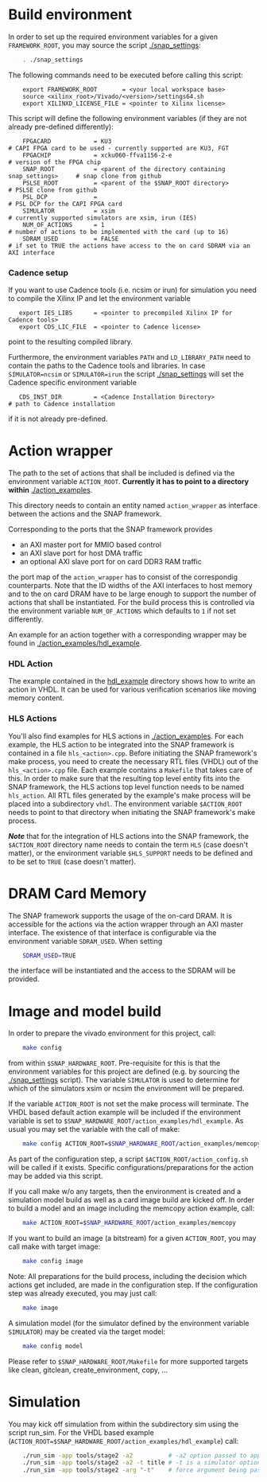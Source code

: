 # Build environment

In order to set up the required environment variables for a given `FRAMEWORK_ROOT`, you may source the script [./snap_settings](./snap_settings):

```bash
    . ./snap_settings
```

The following commands need to be executed before calling this script:

```
    export FRAMEWORK_ROOT       = <your local workspace base>
    source <xilinx_root>/Vivado/<version>/settings64.sh
    export XILINXD_LICENSE_FILE = <pointer to Xilinx license>
```

This script will define the following environment variables (if they are not already pre-defined
differently):

```
    FPGACARD            = KU3                                                    # CAPI FPGA card to be used - currently supported are KU3, FGT
    FPGACHIP            = xcku060-ffva1156-2-e                                   # version of the FPGA chip
    SNAP_ROOT           = <parent of the directory containing snap_settings>     # snap clone from github
    PSLSE_ROOT          = <parent of the $SNAP_ROOT directory>                   # PSLSE clone from github
    PSL_DCP             =                                                        # PSL DCP for the CAPI FPGA card
    SIMULATOR           = xsim                                                   # currently supported simulators are xsim, irun (IES)
    NUM_OF_ACTIONS      = 1                                                      # number of actions to be implemented with the card (up to 16)
    SDRAM_USED          = FALSE                                                  # if set to TRUE the actions have access to the on card SDRAM via an AXI interface
```

### Cadence setup

If you want to use Cadence tools (i.e. ncsim or irun) for simulation you need to compile the Xilinx IP and let the environment variable

```
   export IES_LIBS      = <pointer to precompiled Xilinx IP for Cadence tools>
   export CDS_LIC_FILE  = <pointer to Cadence license>
```

point to the resulting compiled library.

Furthermore, the environment variables `PATH` and `LD_LIBRARY_PATH` need to contain the paths
to the Cadence tools and libraries. In case `SIMULATOR=ncsim` or `SIMULATOR=irun` the script
[./snap_settings](./snap_settings) will set the Cadence specific environment variable

```
   CDS_INST_DIR         = <Cadence Installation Directory>                       # path to Cadence installation
```

if it is not already pre-defined.


# Action wrapper

The path to the set of actions that shall be included is defined via the environment variable `ACTION_ROOT`.
**Currently it has to point to a directory within** [./action_examples](./action_examples).

This directory needs to contain an entity named `action_wrapper` as interface between the actions and the SNAP framework.

Corresponding to the ports that the SNAP framework provides
* an AXI master port for MMIO based control
* an AXI slave port for host DMA traffic
* an optional AXI slave port for on card DDR3 RAM traffic

the port map of the `action_wrapper` has to consist of the correspondig counterparts.
Note that the ID widths of the AXI interfaces to host memory and to the on card DRAM have to be
large enough to support the number of actions that shall be instantiated.
For the build process this is controlled via the environment variable `NUM_OF_ACTIONS`
which defaults to `1` if not set differently.

An example for an action together with a corresponding wrapper may be found
in [./action_examples/hdl_example](./action_examples/hdl_example).

### HDL Action
The example contained in the [hdl_example](./action_examples/hdl_example) directory shows how to write an action in VHDL. It can be used for various verification scenarios like moving memory content.

### HLS Actions
You'll also find examples for HLS actions in [./action_examples](./action_examples). For each example, the HLS action to be integrated into the SNAP framework is contained in a file `hls_<action>.cpp`. Before initiating the SNAP framework's make process, you need to create the necessary RTL files (VHDL) out of the `hls_<action>.cpp` file. Each example contains a `Makefile` that takes care of this. In order to make sure that the resulting top level entity fits into the SNAP framework, the HLS actions top level function needs to be named `hls_action`. All RTL files generated by the example's make process will be placed into a subdirectory `vhdl`. The environment variable `$ACTION_ROOT` needs to point to that directory when initiating the SNAP framework's make process. 

***Note*** that for the integration of HLS actions into the SNAP framework, the `$ACTION_ROOT` directory name needs to contain the term `HLS` (case doesn't matter), or the environment variable `$HLS_SUPPORT` needs to be defined and to be set to `TRUE` (case doesn't matter).

# DRAM Card Memory

The SNAP framework supports the usage of the on-card DRAM. It is accessible for the actions via the action wrapper
through an AXI master interface. The existence of that interface is configurable via the environment variable `SDRAM_USED`.
When setting

```bash
    SDRAM_USED=TRUE
```

the interface will be instantiated and the access to the SDRAM will be provided.


# Image and model build

In order to prepare the vivado environment for this project, call:

```bash
    make config
```

from within `$SNAP_HARDWARE_ROOT`. Pre-requisite for this is that the environment variables for this project
are defined (e.g. by sourcing the [./snap_settings](./snap_settings) script).
The variable `SIMULATOR` is used to determine for which of the simulators xsim or ncsim
the environment will be prepared.

If the variable `ACTION_ROOT` is not set the make process will terminate. 
The VHDL based default action example will be included if the environment variable is set to
`$SNAP_HARDWARE_ROOT/action_examples/hdl_example`.
As usual you may set the variable with the call of make:

```bash
    make config ACTION_ROOT=$SNAP_HARDWARE_ROOT/action_examples/memcopy
```

As part of the configuration step, a script `$ACTION_ROOT/action_config.sh` will be called if it exists.
Specific configurations/preparations for the action may be added via this script.

If you call make w/o any targets, then the environment is created and a simulation model build
as well as a card image build are kicked off.
In order to build a model and an image including the memcopy action example, call:

```bash
    make ACTION_ROOT=$SNAP_HARDWARE_ROOT/action_examples/memcopy
```

If you want to build an image (a bitstream) for a given `ACTION_ROOT`, you may call make with target image:

```bash
    make config image
```

Note: All preparations for the build process, including the decision which actions get included, are made in the configuration step.
If the configuration step was already executed, you may just call:

```bash
    make image
```

A simulation model (for the simulator defined by the environment variable `SIMULATOR`) may be created
via the target model:

```bash
    make config model
```

Please refer to `$SNAP_HARDWARE_ROOT/Makefile` for more supported targets like clean, gitclean, create_environment, copy, ...

# Simulation

You may kick off simulation from within the subdirectory sim using the script run_sim.
For the VHDL based example (`ACTION_ROOT=$SNAP_HARDWARE_ROOT/action_examples/hdl_example`) call:

```bash
    ./run_sim -app tools/stage2 -a2          # -a2 option passed to application by default
    ./run_sim -app tools/stage2 -a2 -t title # -t is a simulator option
    ./run_sim -app tools/stage2 -arg "-t"    # force argument being passed to application
```
